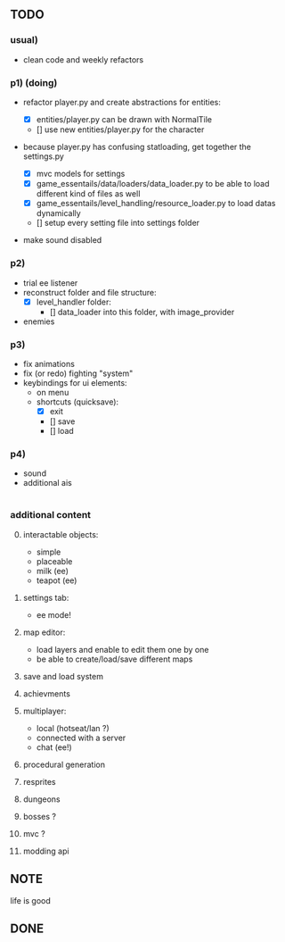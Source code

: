 ## TODO

### usual)
- clean code and weekly refactors

### p1) (doing)
- refactor player.py and create abstractions for entities:
    - [x] entities/player.py can be drawn with NormalTile
    - [] use new entities/player.py for the character
- because player.py has confusing statloading, get together the settings.py
    - [x] mvc models for settings
    - [x] game_essentails/data/loaders/data_loader.py to be able to load different kind of files as well
    - [x] game_essentails/level_handling/resource_loader.py to load datas dynamically 
    - [] setup every setting file into settings folder

- make sound disabled 

### p2)
- trial ee listener
- reconstruct folder and file structure:
    - [x] level_handler folder:
        - [] data_loader into this folder, with image_provider
- enemies


### p3)
- fix animations  
- fix (or redo) fighting "system"
- keybindings for ui elements:
    - on menu
    - shortcuts (quicksave):
        - [x] exit
        - [] save
        - [] load
### p4)
- sound
- additional ais

#

### additional content
0. interactable objects:
    - simple
    - placeable
    - milk (ee)
    - teapot (ee)
1. settings tab:
    - ee mode!
2. map editor:
    - load layers and enable to edit them one by one
    - be able to create/load/save different maps

3. save and load system
4. achievments
5. multiplayer:
    - local (hotseat/lan ?)  
    - connected with a server
    - chat (ee!)

6. procedural generation
7. resprites
8. dungeons
9. bosses ?
10. mvc ?
11. modding api

## NOTE
life is good

## DONE
